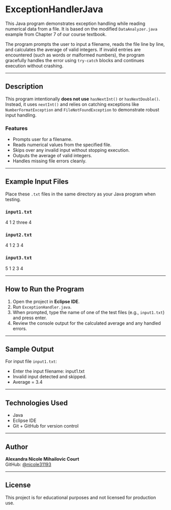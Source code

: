 # ExceptionHandlerJava

This Java program demonstrates exception handling while reading numerical data from a file. It is based on the modified `DataAnalyzer.java` example from Chapter 7 of our course textbook.

The program prompts the user to input a filename, reads the file line by line, and calculates the average of valid integers. If invalid entries are encountered (such as words or malformed numbers), the program gracefully handles the error using `try-catch` blocks and continues execution without crashing.

---

## Description

This program intentionally **does not use** `hasNextInt()` or `hasNextDouble()`. Instead, it uses `nextInt()` and relies on catching exceptions like `NumberFormatException` and `FileNotFoundException` to demonstrate robust input handling.

### Features

- Prompts user for a filename.
- Reads numerical values from the specified file.
- Skips over any invalid input without stopping execution.
- Outputs the average of valid integers.
- Handles missing file errors cleanly.

---

## Example Input Files

Place these `.txt` files in the same directory as your Java program when testing.

### `input1.txt`

4
1
2
three
4


### `input2.txt`

4
1
2
3
4


### `input3.txt`

5
1
2
3
4


---

## How to Run the Program

1. Open the project in **Eclipse IDE**.
2. Run `ExceptionHandler.java`.
3. When prompted, type the name of one of the test files (e.g., `input1.txt`) and press enter.
4. Review the console output for the calculated average and any handled errors.

---

## Sample Output

For input file `input1.txt`:

- Enter the input filename: input1.txt
- Invalid input detected and skipped.
- Average = 3.4


---

## Technologies Used

- Java
- Eclipse IDE
- Git + GitHub for version control

---

## Author

**Alexandra Nicole Mihailovic Court**  
GitHub: [@nicole31193](https://github.com/nicole31193)

---

## License

This project is for educational purposes and not licensed for production use.


